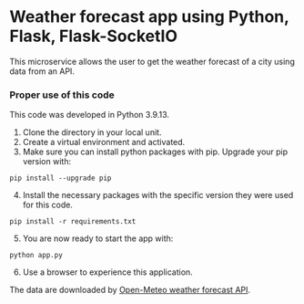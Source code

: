 # Weather forecast app using Python, Flask, Flask-SocketIO
This microservice allows the user to get the weather forecast of a city using data from an API. 

### Proper use of this code
This code was developed in Python 3.9.13.

1. Clone the directory in your local unit.
2. Create a virtual environment and activated.
3. Make sure you can install python packages with pip. Upgrade your pip version with:
```
pip install --upgrade pip
```
4. Install the necessary packages with the specific version they were used for this code.
```
pip install -r requirements.txt
```
5. You are now ready to start the app with:
```
python app.py
```
6. Use a browser to experience this application.

The data are downloaded by [Open-Meteo weather forecast API](https://open-meteo.com/en/docs).
